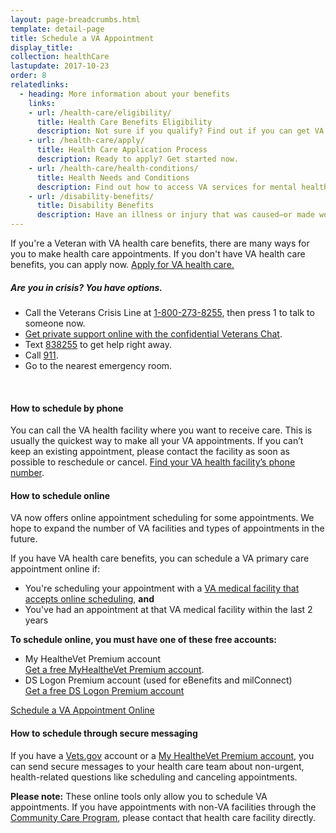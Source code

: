 ```yaml
---
layout: page-breadcrumbs.html
template: detail-page
title: Schedule a VA Appointment
display_title:
collection: healthCare
lastupdate: 2017-10-23
order: 8
relatedlinks:
  - heading: More information about your benefits
    links:
    - url: /health-care/eligibility/
      title: Health Care Benefits Eligibility
      description: Not sure if you qualify? Find out if you can get VA health care benefits.
    - url: /health-care/apply/
      title: Health Care Application Process
      description: Ready to apply? Get started now.
    - url: /health-care/health-conditions/
      title: Health Needs and Conditions
      description: Find out how to access VA services for mental health, women’s health, and other specific needs.
    - url: /disability-benefits/
      title: Disability Benefits
      description: Have an illness or injury that was caused—or made worse—by your active-duty service? Find out if you can get disability compensation (monthly payments) from VA.
---
```


<div itemscope itemtype ="http://schema.org/HowTo">
<div class="va-introtext" itemprop="description">

If you're a Veteran with VA health care benefits, there are many ways for you to make health care appointments. If you don't have VA health care benefits, you can apply now. <a href='/health-care/apply/'>Apply for VA health care.</a>
</div>

<div class="usa-alert usa-alert-warning va-alert">
  <div class="usa-alert-body">
	<h5>Are you in crisis? <a id="crisis-expander-link">You have options.</a></h5>
	<div id="crisis-expander-content" class="expander-content expander-content-closed">
	  <div class="expander-content-inner">
	    <ul>
	  	  <li>Call the Veterans Crisis Line at <a href="tel:+1-800-273-8255">1-800-273-8255</a>, then press 1 to talk to someone now.</li>
		  <li><a href="https://www.veteranscrisisline.net/ChatTermsOfService.aspx?account=Veterans%20Chat/">Get private support online with the confidential Veterans Chat</a>.</li>
		  <li>Text <a href="sms:838255">838255</a> to get help right away.</li>
		  <li>Call <a href="tel:911">911</a>.</li>
		  <li>Go to the nearest emergency room.</li>
		</ul>
	  </div>
  	</div>
  </div>
</div>

<br>

<div itemprop="steps" itemscope itemtype ="http://schema.org/HowToSection">


<h4 itemprop="name">How to schedule by phone</h4>

<div itemprop="itemListElement">

You can call the VA health facility where you want to receive care. This is usually the quickest way to make all your VA appointments. If you can’t keep an existing appointment, please contact the facility as soon as possible to reschedule or cancel. [Find your VA health facility’s phone number](/facilities).
</div>

<h4 itemprop="name">How to schedule online</h4>

<div itemprop="itemListElement">

VA now offers online appointment scheduling for some appointments. We hope to expand the number of VA facilities and types of appointments in the future.

If you have VA health care benefits, you can schedule a VA primary care appointment online if:

- You're scheduling your appointment with a [VA medical facility that accepts online scheduling](https://www.myhealth.va.gov/mhv-portal-web/web/myhealthevet/keeping-up-with-all-your-va-appointments#facility-list), **and**
- You've had an appointment at that VA medical facility within the last 2 years

**To schedule online, you must have one of these free accounts:**
- My HealtheVet Premium account <br>
[Get a free MyHealtheVet Premium account](https://www.myhealth.va.gov/mhv-portal-web/web/myhealthevet/upgrading-your-my-healthevet-account-through-in-person-or-online-authentication). <br>
- DS Logon Premium account (used for eBenefits and milConnect) <br>
[Get a free DS Logon Premium account](https://mobile.va.gov/dslogon)

<div>
  <a class="usa-button-primary va-button-primary" href="https://www.myhealth.va.gov/mhv-portal-web/web/myhealthevet/keeping-up-with-all-your-va-appointments">Schedule a VA Appointment Online</a>
</div>


</div>

<h4 itemprop="name">How to schedule through secure messaging</h4>

<div itemprop="itemListElement">

If you have a [Vets.gov](/?next=%2Fhealth-care%2Fmessaging) account or a [My HealtheVet Premium account](https://www.myhealth.va.gov/mhv-portal-web/web/myhealthevet/upgrading-your-my-healthevet-account-through-in-person-or-online-authentication), you can send secure messages to your health care team about non-urgent, health-related questions like scheduling and canceling appointments.

**Please note:** These online tools only allow you to schedule VA appointments. If you have appointments with non-VA facilities through the [Community Care Program](https://www.va.gov/COMMUNITYCARE/veterans.asp), please contact that health care facility directly.

</div>

</div> <!-- closes overall FAQ -->
<br>
